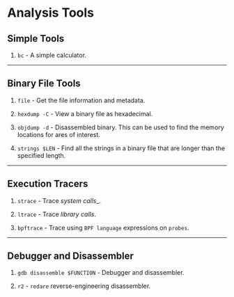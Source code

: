 # Analysis Tools

## Simple Tools

1. `bc` - A simple calculator.

---

## Binary File Tools

1. `file` - Get the file information and metadata.

2. `hexdump -C` - View a binary file as hexadecimal.

3. `objdump -d` - Disassembled binary. This can be used to find the memory locations for ares of interest.

4. `strings $LEN` - Find all the strings in a binary file that are longer than the specified length.

---

## Execution Tracers

1. `strace` - Trace _system calls__.

2. `ltrace` - Trace _library calls_.

3. `bpftrace` - Trace using `BPF language` expressions on `probes`.

---

## Debugger and Disassembler

1. `gdb disassemble $FUNCTION` - Debugger and disassembler.

2. `r2` - `redare` reverse-engineering disassembler.
 

